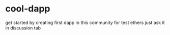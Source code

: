 # cool-dapp
get started by creating first dapp in this community for test ethers just ask it in discussion tab
